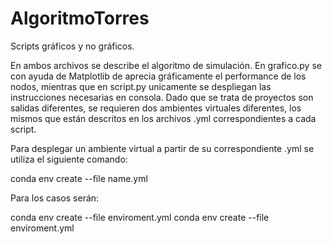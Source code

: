 # AlgoritmoTorres
Scripts gráficos y no gráficos.

En ambos archivos se describe el algoritmo de simulación.
En grafico.py se con ayuda de Matplotlib de aprecia gráficamente el performance de los nodos, mientras que en script.py unicamente se despliegan las instrucciones necesarias en consola.
Dado que se trata de proyectos son salidas diferentes, se requieren dos ambientes virtuales diferentes, los mismos que están descritos en los archivos .yml correspondientes a cada script.

Para desplegar un ambiente virtual a partir de su correspondiente .yml se utiliza el siguiente comando:

conda env create --file name.yml

Para los casos serán:

conda env create --file enviroment.yml
conda env create --file enviroment.yml
